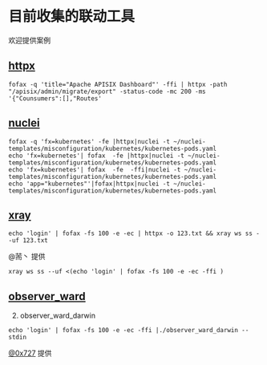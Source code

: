 # 目前收集的联动工具
欢迎提供案例
## [httpx](https://github.com/projectdiscovery/httpx)

```shell
fofax -q 'title="Apache APISIX Dashboard"' -ffi | httpx -path "/apisix/admin/migrate/export" -status-code -mc 200 -ms '{"Counsumers":[],"Routes'
```
## [nuclei](https://github.com/projectdiscovery/nuclei)

```shell
fofax -q 'fx=kubernetes' -fe |httpx|nuclei -t ~/nuclei-templates/misconfiguration/kubernetes/kubernetes-pods.yaml
echo 'fx=kubernetes'| fofax  -fe |httpx|nuclei -t ~/nuclei-templates/misconfiguration/kubernetes/kubernetes-pods.yaml
echo 'fx=kubernetes'| fofax  -fe  -ffi|nuclei -t ~/nuclei-templates/misconfiguration/kubernetes/kubernetes-pods.yaml
echo 'app="kubernetes"'|fofax|httpx|nuclei -t ~/nuclei-templates/misconfiguration/kubernetes/kubernetes-pods.yaml
```
## [xray](https://github.com/chaitin/xray)

```shell 
echo 'login' | fofax -fs 100 -e -ec | httpx -o 123.txt && xray ws ss --uf 123.txt
```
@荋丶 提供
```shell
xray ws ss --uf <(echo 'login' | fofax -fs 100 -e -ec -ffi )
```
## [observer_ward](https://github.com/0x727/ObserverWard_0x727)

2. observer_ward_darwin
```shell
echo 'login' | fofax -fs 100 -e -ec -ffi |./observer_ward_darwin --stdin
```
[@0x727](https://github.com/0x727) 提供
